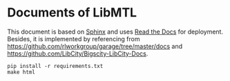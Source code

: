 # Documents of LibMTL

This document is based on [Sphinx](http://sphinx-doc.org/) and uses [Read the Docs](https://readthedocs.org/) for deployment. Besides, it is implemented by referencing from https://github.com/rlworkgroup/garage/tree/master/docs and https://github.com/LibCity/Bigscity-LibCity-Docs.


```
pip install -r requirements.txt     
make html
```
